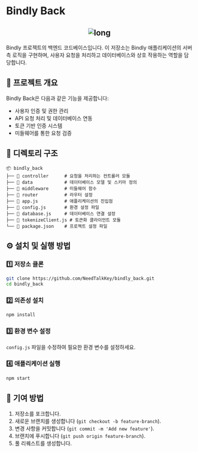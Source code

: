 # Bindly Back
<h2 align="center"> 
<img src="https://github.com/user-attachments/assets/d7ee5fa0-d604-4e41-a4bd-5d05a97268fe" alt="long" border="0"></h2>
Bindly 프로젝트의 백엔드 코드베이스입니다. 이 저장소는 Bindly 애플리케이션의 서버 측 로직을 구현하며, 사용자 요청을 처리하고 데이터베이스와 상호 작용하는 역할을 담당합니다.

## 🚀 프로젝트 개요
Bindly Back은 다음과 같은 기능을 제공합니다:
- 사용자 인증 및 권한 관리
- API 요청 처리 및 데이터베이스 연동
- 토큰 기반 인증 시스템
- 미들웨어를 통한 요청 검증

## 📂 디렉토리 구조
```
📦 bindly_back
├── 📂 controller      # 요청을 처리하는 컨트롤러 모듈
├── 📂 data            # 데이터베이스 모델 및 스키마 정의
├── 📂 middleware      # 미들웨어 함수
├── 📂 router          # 라우터 설정
├── 📜 app.js          # 애플리케이션의 진입점
├── 📜 config.js       # 환경 설정 파일
├── 📜 database.js     # 데이터베이스 연결 설정
├── 📜 tokenizeClient.js # 토큰화 클라이언트 모듈
└── 📜 package.json    # 프로젝트 설정 파일
```

## ⚙️ 설치 및 실행 방법
### 1️⃣ 저장소 클론
```sh
git clone https://github.com/NeedTalkKey/bindly_back.git
cd bindly_back
```

### 2️⃣ 의존성 설치
```sh
npm install
```

### 3️⃣ 환경 변수 설정
`config.js` 파일을 수정하여 필요한 환경 변수를 설정하세요.

### 4️⃣ 애플리케이션 실행
```sh
npm start
```

## 🤝 기여 방법
1. 저장소를 포크합니다.
2. 새로운 브랜치를 생성합니다 (`git checkout -b feature-branch`).
3. 변경 사항을 커밋합니다 (`git commit -m 'Add new feature'`).
4. 브랜치에 푸시합니다 (`git push origin feature-branch`).
5. 풀 리퀘스트를 생성합니다.

